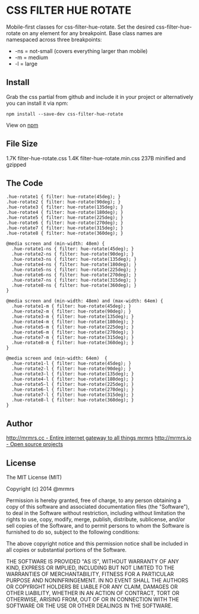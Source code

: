 # CSS FILTER HUE ROTATE

  Mobile-first classes for css-filter-hue-rotate.
  Set the desired css-filter-hue-rotate on any element for any breakpoint.
  Base class names are namespaced across three breakpoints:

*  -ns = not-small (covers everything larger than mobile)
*  -m  = medium
*  -l  = large

## Install
Grab the css partial from github and include it in your project or alternatively
you can install it via npm:
```
npm install --save-dev css-filter-hue-rotate
```
View on [npm](https://www.npmjs.org/package/css-filter-hue-rotate)


## File Size

1.7K filter-hue-rotate.css
1.4K filter-hue-rotate.min.css 
237B minified and gzipped

## The Code
```
.hue-rotate1 { filter: hue-rotate(45deg); }
.hue-rotate2 { filter: hue-rotate(90deg); }
.hue-rotate3 { filter: hue-rotate(135deg); }
.hue-rotate4 { filter: hue-rotate(180deg); }
.hue-rotate5 { filter: hue-rotate(225deg); }
.hue-rotate6 { filter: hue-rotate(270deg); }
.hue-rotate7 { filter: hue-rotate(315deg); }
.hue-rotate8 { filter: hue-rotate(360deg); }

@media screen and (min-width: 48em) {
  .hue-rotate1-ns { filter: hue-rotate(45deg); }
  .hue-rotate2-ns { filter: hue-rotate(90deg); }
  .hue-rotate3-ns { filter: hue-rotate(135deg); }
  .hue-rotate4-ns { filter: hue-rotate(180deg); }
  .hue-rotate5-ns { filter: hue-rotate(225deg); }
  .hue-rotate6-ns { filter: hue-rotate(270deg); }
  .hue-rotate7-ns { filter: hue-rotate(315deg); }
  .hue-rotate8-ns { filter: hue-rotate(360deg); }
}

@media screen and (min-width: 48em) and (max-width: 64em) {
  .hue-rotate1-m { filter: hue-rotate(45deg); }
  .hue-rotate2-m { filter: hue-rotate(90deg); }
  .hue-rotate3-m { filter: hue-rotate(135deg); }
  .hue-rotate4-m { filter: hue-rotate(180deg); }
  .hue-rotate5-m { filter: hue-rotate(225deg); }
  .hue-rotate6-m { filter: hue-rotate(270deg); }
  .hue-rotate7-m { filter: hue-rotate(315deg); }
  .hue-rotate8-m { filter: hue-rotate(360deg); }
}

@media screen and (min-width: 64em)  {
  .hue-rotate1-l { filter: hue-rotate(45deg); }
  .hue-rotate2-l { filter: hue-rotate(90deg); }
  .hue-rotate3-l { filter: hue-rotate(135deg); }
  .hue-rotate4-l { filter: hue-rotate(180deg); }
  .hue-rotate5-l { filter: hue-rotate(225deg); }
  .hue-rotate6-l { filter: hue-rotate(270deg); }
  .hue-rotate7-l { filter: hue-rotate(315deg); }
  .hue-rotate8-l { filter: hue-rotate(360deg); }
}

```

## Author

[http://mrmrs.cc - Entire internet gateway to all things mrmrs](http://mrmrs.cc)
[http://mrmrs.io - Open source projects](http://mrmrs.io)

## License

The MIT License (MIT)

Copyright (c) 2014 @mrmrs

Permission is hereby granted, free of charge, to any person obtaining a copy
of this software and associated documentation files (the "Software"), to deal
in the Software without restriction, including without limitation the rights
to use, copy, modify, merge, publish, distribute, sublicense, and/or sell
copies of the Software, and to permit persons to whom the Software is
furnished to do so, subject to the following conditions:

The above copyright notice and this permission notice shall be included in
all copies or substantial portions of the Software.

THE SOFTWARE IS PROVIDED "AS IS", WITHOUT WARRANTY OF ANY KIND, EXPRESS OR
IMPLIED, INCLUDING BUT NOT LIMITED TO THE WARRANTIES OF MERCHANTABILITY,
FITNESS FOR A PARTICULAR PURPOSE AND NONINFRINGEMENT. IN NO EVENT SHALL THE
AUTHORS OR COPYRIGHT HOLDERS BE LIABLE FOR ANY CLAIM, DAMAGES OR OTHER
LIABILITY, WHETHER IN AN ACTION OF CONTRACT, TORT OR OTHERWISE, ARISING FROM,
OUT OF OR IN CONNECTION WITH THE SOFTWARE OR THE USE OR OTHER DEALINGS IN
THE SOFTWARE.


